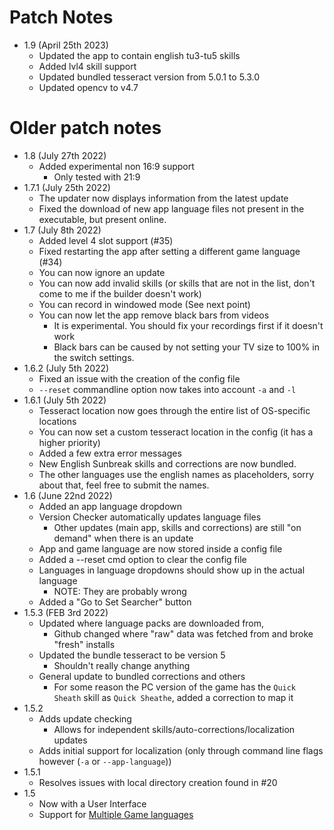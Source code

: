 # Patch Notes
- 1.9 (April 25th 2023)
  - Updated the app to contain english tu3-tu5 skills
  - Added lvl4 skill support
  - Updated bundled tesseract version from 5.0.1 to 5.3.0
  - Updated opencv to v4.7

# Older patch notes
- 1.8 (July 27th 2022)
  - Added experimental non 16:9  support
    - Only tested with 21:9
- 1.7.1 (July 25th 2022)
  - The updater now displays information from the latest update
  - Fixed the download of new app language files not present in the executable, but present online.
- 1.7 (July 8th 2022)
  - Added level 4 slot support (#35)
  - Fixed restarting the app after setting a different game language (#34)
  - You can now ignore an update
  - You can now add invalid skills (or skills that are not in the list, don't come to me if the builder doesn't work)
  - You can record in windowed mode (See next point)
  - You can now let the app remove black bars from videos
    - It is experimental. You should fix your recordings first if it doesn't work
    - Black bars can be caused by not setting your TV size to 100% in the switch settings.
- 1.6.2 (July 5th 2022)
  - Fixed an issue with the creation of the config file
  - `--reset` commandline option now takes into account `-a` and `-l`
- 1.6.1 (July 5th 2022)
  - Tesseract location now goes through the entire list of OS-specific locations
  - You can now set a custom tesseract location in the config (it has a higher priority)
  - Added a few extra error messages
  - New English Sunbreak skills and corrections are now bundled.
  - The other languages use the english names as placeholders, sorry about that, feel free to submit the names.
- 1.6 (June 22nd 2022)
  - Added an app language dropdown
  - Version Checker automatically updates language files
    - Other updates (main app, skills and corrections) are still "on demand" when there is an update 
  - App and game language are now stored inside a config file
  - Added a --reset cmd option to clear the config file
  - Languages in language dropdowns should show up in the actual language
    - NOTE: They are probably wrong
  - Added a "Go to Set Searcher" button
- 1.5.3 (FEB 3rd 2022)
  - Updated where language packs are downloaded from, 
    - Github changed where "raw" data was fetched from and broke "fresh" installs 
  - Updated the bundle tesseract to be version 5
    - Shouldn't really change anything
  - General update to bundled corrections and others
    - For some reason the PC version of the game has the `Quick Sheath` skill as `Quick Sheathe`, added a correction to map it
- 1.5.2
  - Adds update checking
    - Allows for independent skills/auto-corrections/localization updates
  - Adds initial support for localization (only through command line flags however (`-a` or `--app-language`))
- 1.5.1
  - Resolves issues with local directory creation found in #20
- 1.5
  - Now with a User Interface
  - Support for [Multiple Game languages](#supported-game-language)